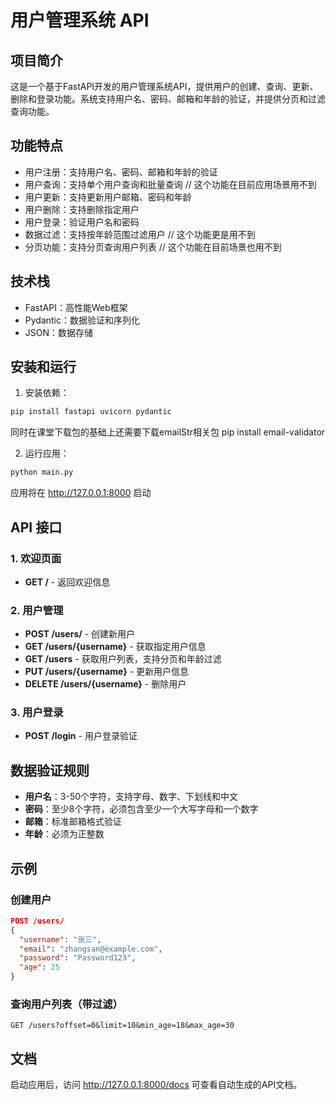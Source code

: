 # 用户管理系统 API

## 项目简介

这是一个基于FastAPI开发的用户管理系统API，提供用户的创建、查询、更新、删除和登录功能。系统支持用户名、密码、邮箱和年龄的验证，并提供分页和过滤查询功能。

## 功能特点

- 用户注册：支持用户名、密码、邮箱和年龄的验证
- 用户查询：支持单个用户查询和批量查询  // 这个功能在目前应用场景用不到
- 用户更新：支持更新用户邮箱、密码和年龄
- 用户删除：支持删除指定用户
- 用户登录：验证用户名和密码
- 数据过滤：支持按年龄范围过滤用户 // 这个功能更是用不到
- 分页功能：支持分页查询用户列表 // 这个功能在目前场景也用不到

## 技术栈

- FastAPI：高性能Web框架
- Pydantic：数据验证和序列化
- JSON：数据存储

## 安装和运行

1. 安装依赖：
```bash
pip install fastapi uvicorn pydantic
```
同时在课堂下载包的基础上还需要下载emailStr相关包
pip install email-validator

2. 运行应用：
```bash
python main.py
```

应用将在 http://127.0.0.1:8000 启动

## API 接口

### 1. 欢迎页面
- **GET /** - 返回欢迎信息

### 2. 用户管理
- **POST /users/** - 创建新用户
- **GET /users/{username}** - 获取指定用户信息
- **GET /users** - 获取用户列表，支持分页和年龄过滤
- **PUT /users/{username}** - 更新用户信息
- **DELETE /users/{username}** - 删除用户

### 3. 用户登录
- **POST /login** - 用户登录验证

## 数据验证规则

- **用户名**：3-50个字符，支持字母、数字、下划线和中文
- **密码**：至少8个字符，必须包含至少一个大写字母和一个数字
- **邮箱**：标准邮箱格式验证
- **年龄**：必须为正整数

## 示例

### 创建用户
```json
POST /users/
{
  "username": "张三",
  "email": "zhangsan@example.com",
  "password": "Password123",
  "age": 25
}
```

### 查询用户列表（带过滤）
```
GET /users?offset=0&limit=10&min_age=18&max_age=30
```

## 文档

启动应用后，访问 http://127.0.0.1:8000/docs 可查看自动生成的API文档。
